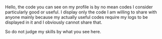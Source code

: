Hello, the code you can see on my profile is by no mean codes I consider particularly good or useful.
I display only the code I am willing to share with anyone mainly because my actually useful codes require 
my logs to be displayed in it and I obviously cannot share that.

So do not judge my skills by what you see here.
